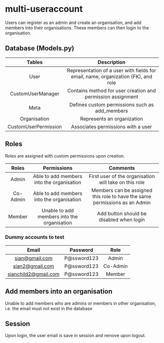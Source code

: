 # multi-useraccount
Users can register as an admin and create an organisation, and add members into their organisations. These members can then login to the organisation.

## Database (Models.py)
| Tables | Description |
| :---:   | :---: | 
| User | Representation of a user with fields for email, name, organization (FK), and role |
| CustomUserManager | Contains method for user creation and permission assignment |
| Meta | Defines custom permissions such as add_members |
| Organisation | Represents an organization |
| CustomUserPermission | Associates permissions with a user |

## Roles
Roles are assigned with custom permissions upon creation.

| Roles | Permissions | Comments |
| :---:   | :---: | :---: |
| Admin | Able to add members into the organisation | First user of the organisation will take on this role |
| Co-Admin | Able to add members into the organisation | Members can be assigned this role to have the same permissions as an Admin |
| Member | Unable to add members into the organisation | Add button should be disabled when login |

### Dummy accounts to test
| Email | Password | Role |
| :---:   | :---: | :---: |
| sian@gmail.com | P@ssword123 | Admin
| sian2@gmail.com | P@ssword123 | Co-Admin |
| sianchild2@gmail.com | P@ssword123 | Member |

## Add members into an organisation
Unable to add members who are admins or members in other organisation, i.e. the email must not exist in the database

## Session
Upon login, the user email is save in session and remove upon logout.